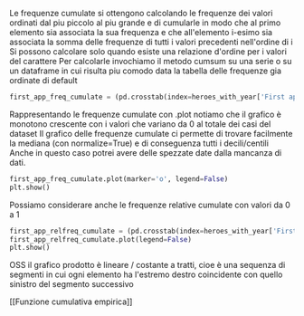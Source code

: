 Le frequenze cumulate si ottengono calcolando le frequenze dei valori ordinati dal piu piccolo al piu grande e di cumularle in modo che al primo elemento sia associata la sua frequenza e che all'elemento i-esimo sia associata la somma delle frequenze di tutti i valori precedenti nell'ordine di i
Si possono calcolare solo quando esiste una relazione d'ordine per i valori del carattere
Per calcolarle invochiamo il metodo cumsum su una serie o su un dataframe in cui risulta piu comodo data la tabella delle frequenze gia ordinate di default
```python
first_app_freq_cumulate = (pd.crosstab(index=heroes_with_year['First appearance'], columns=['Cumulate freq.'], colnames=['']).cumsum())
```

Rappresentando le frequenze cumulate con .plot notiamo che il grafico è monotono crescente con i valori che variano da 0 al totale dei casi del dataset
Il grafico delle frequenze cumulate ci permette di trovare facilmente la mediana (con normalize=True) e di conseguenza tutti i decili/centili
Anche in questo caso potrei avere delle spezzate date dalla mancanza di dati.
```python
first_app_freq_cumulate.plot(marker='o', legend=False)
plt.show()
```
Possiamo considerare anche le frequenze relative cumulate con valori da 0 a 1
```python
first_app_relfreq_cumulate = (pd.crosstab(index=heroes_with_year['First appearance'], columns=['Cumulate freq.'], colnames=[''], normalize=True).cumsum())
first_app_relfreq_cumulate.plot(legend=False)
plt.show()
```

OSS il grafico prodotto è lineare / costante a tratti, cioe è una sequenza di segmenti in cui ogni elemento ha l'estremo destro coincidente con quello sinistro del segmento successivo

[[Funzione cumulativa empirica]]